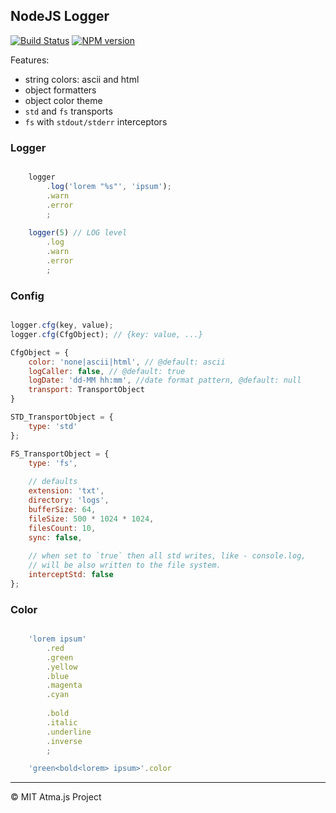 NodeJS Logger
----
[![Build Status](https://travis-ci.org/atmajs/atma-logger.svg?branch=master)](https://travis-ci.org/atmajs/atma-logger)
[![NPM version](https://badge.fury.io/js/atma-logger.svg)](http://badge.fury.io/js/atma-logger)

Features:

- string colors: ascii and html
- object formatters
- object color theme
- `std` and `fs` transports
- `fs` with `stdout/stderr` interceptors


### Logger

```javascript

    logger
        .log('lorem "%s"', 'ipsum');
        .warn
        .error
        ;
        
    logger(5) // LOG level
        .log
        .warn
        .error
        ;

```


### Config

```javascript

logger.cfg(key, value);
logger.cfg(CfgObject); // {key: value, ...}

CfgObject = {
    color: 'none|ascii|html', // @default: ascii
    logCaller: false, // @default: true
    logDate: 'dd-MM hh:mm', //date format pattern, @default: null
    transport: TransportObject
}

STD_TransportObject = {
    type: 'std'
};

FS_TransportObject = {
    type: 'fs',
    
    // defaults
    extension: 'txt', 
    directory: 'logs', 
    bufferSize: 64,
    fileSize: 500 * 1024 * 1024,
    filesCount: 10,
    sync: false,
    
    // when set to `true` then all std writes, like - console.log,
    // will be also written to the file system.
    interceptStd: false
};
```

### Color
```javascript

    'lorem ipsum'
        .red
		.green
		.yellow
		.blue
		.magenta
		.cyan
		
		.bold
		.italic
		.underline
		.inverse
        ;

    'green<bold<lorem> ipsum>'.color
```


----
© MIT
  Atma.js Project